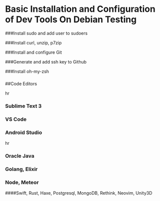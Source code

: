 

# Basic Installation and Configuration of Dev Tools On Debian Testing

###Install sudo and add user to sudoers

###Install curl, unzip, p7zip 

###Install and configure Git

###Generate and add ssh key to Github

###Install oh-my-zsh

###

###

##Code Editors

hr

### Sublime Text 3

### VS Code

### Android Studio

hr

### Oracle Java

### Golang, Elixir

### Node, Meteor

####Swift, Rust, Haxe, Postgresql, MongoDB, Rethink, Neovim, Unity3D


